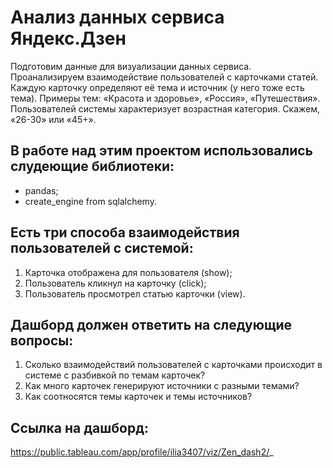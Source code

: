 # Анализ данных сервиса Яндекс.Дзен

Подготовим данные для визуализации данных сервиса. Проанализируем взаимодействие пользователей с карточками статей.
Каждую карточку определяют её тема и источник (у него тоже есть тема). Примеры тем: «Красота и здоровье», «Россия», «Путешествия».
Пользователей системы характеризует возрастная категория. Скажем, «26-30» или «45+».

## В работе над этим проектом использовались слудеющие библиотеки:
- pandas;
- create_engine from sqlalchemy.

## Есть три способа взаимодействия пользователей с системой:
1. Карточка отображена для пользователя (show);
2. Пользователь кликнул на карточку (click);
3. Пользователь просмотрел статью карточки (view).

## Дашборд должен ответить на следующие вопросы:
1. Сколько взаимодействий пользователей с карточками происходит в системе с разбивкой по темам карточек?
2. Как много карточек генерируют источники с разными темами?
3. Как соотносятся темы карточек и темы источников?

## Ссылка на дашборд:
https://public.tableau.com/app/profile/ilia3407/viz/Zen_dash2/_
